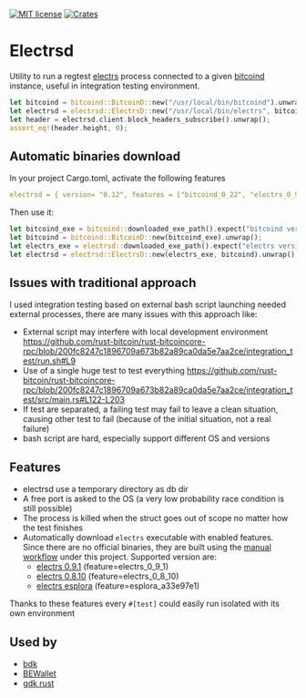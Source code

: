 [![MIT license](https://img.shields.io/github/license/RCasatta/electrsd)](https://github.com/RCasatta/electrsd/blob/master/LICENSE)
[![Crates](https://img.shields.io/crates/v/electrsd.svg)](https://crates.io/crates/electrsd)

# Electrsd

Utility to run a regtest [electrs](https://github.com/romanz/electrs/) process connected to a given [bitcoind](https://github.com/RCasatta/bitcoind) instance, 
useful in integration testing environment.

```rust
let bitcoind = bitcoind::BitcoinD::new("/usr/local/bin/bitcoind").unwrap();
let electrsd = electrsd::ElectrsD::new("/usr/local/bin/electrs", bitcoind).unwrap();
let header = electrsd.client.block_headers_subscribe().unwrap();
assert_eq!(header.height, 0);
```

## Automatic binaries download

In your project Cargo.toml, activate the following features
```yml
electrsd = { version= "0.12", features = ["bitcoind_0_22", "electrs_0_9_1"] }
```
Then use it:
```rust
let bitcoind_exe = bitcoind::downloaded_exe_path().expect("bitcoind version feature must be enabled");
let bitcoind = bitcoind::BitcoinD::new(bitcoind_exe).unwrap();
let electrs_exe = electrsd::downloaded_exe_path().expect("electrs version feature must be enabled");
let electrsd = electrsd::ElectrsD::new(electrs_exe, bitcoind).unwrap();
```

## Issues with traditional approach

I used integration testing based on external bash script launching needed external processes, there are many issues with this approach like:

* External script may interfere with local development environment https://github.com/rust-bitcoin/rust-bitcoincore-rpc/blob/200fc8247c1896709a673b82a89ca0da5e7aa2ce/integration_test/run.sh#L9
* Use of a single huge test to test everything https://github.com/rust-bitcoin/rust-bitcoincore-rpc/blob/200fc8247c1896709a673b82a89ca0da5e7aa2ce/integration_test/src/main.rs#L122-L203
* If test are separated, a failing test may fail to leave a clean situation, causing other test to fail (because of the initial situation, not a real failure)
* bash script are hard, especially support different OS and versions

## Features

  * electrsd use a temporary directory as db dir
  * A free port is asked to the OS (a very low probability race condition is still possible) 
  * The process is killed when the struct goes out of scope no matter how the test finishes
  * Automatically download `electrs` executable with enabled features. Since there are no official binaries, they are built using the [manual workflow](.github/workflows/build_electrs.yml) under this project. Supported version are:
    * [electrs 0.9.1](https://github.com/romanz/electrs/releases/tag/v0.9.1) (feature=electrs_0_9_1)
    * [electrs 0.8.10](https://github.com/romanz/electrs/releases/tag/v0.8.10) (feature=electrs_0_8_10)
    * [electrs esplora](https://github.com/Blockstream/electrs/tree/a33e97e1a1fc63fa9c20a116bb92579bbf43b254) (feature=esplora_a33e97e1)

Thanks to these features every `#[test]` could easily run isolated with its own environment

## Used by

  * [bdk](https://github.com/bitcoindevkit/bdk)
  * [BEWallet](https://github.com/LeoComandini/BEWallet)
  * [gdk rust](https://github.com/Blockstream/gdk/blob/master/subprojects/gdk_rust/)
